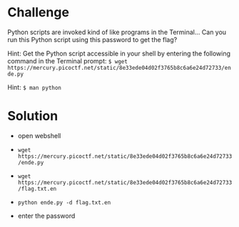 # Challenge

Python scripts are invoked kind of like programs in the Terminal... Can you run this Python script using this password to get the flag?

Hint: Get the Python script accessible in your shell by entering the following command in the Terminal prompt: ```$ wget https://mercury.picoctf.net/static/8e33ede04d02f3765b8c6a6e24d72733/ende.py```

Hint: ```$ man python```

# Solution

- open webshell

- ```wget https://mercury.picoctf.net/static/8e33ede04d02f3765b8c6a6e24d72733/ende.py```

- ```wget https://mercury.picoctf.net/static/8e33ede04d02f3765b8c6a6e24d72733/flag.txt.en```

- ```python ende.py -d flag.txt.en```

- enter the password
